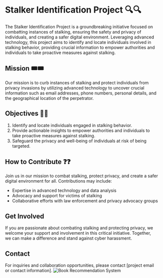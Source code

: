 # Stalker Identification Project 🔍🔍

The Stalker Identification Project is a groundbreaking initiative focused on combatting instances of stalking, ensuring the safety and privacy of individuals, and creating a safer digital environment. Leveraging advanced technology, this project aims to identify and locate individuals involved in stalking behavior, providing crucial information to empower authorities and individuals to take proactive measures against stalking.

## Mission 🎟️🎟️
Our mission is to curb instances of stalking and protect individuals from privacy invasions by utilizing advanced technology to uncover crucial information such as email addresses, phone numbers, personal details, and the geographical location of the perpetrator.

## Objectives 🎯🎯
1. Identify and locate individuals engaged in stalking behavior.
2. Provide actionable insights to empower authorities and individuals to take proactive measures against stalking.
3. Safeguard the privacy and well-being of individuals at risk of being targeted.

## How to Contribute ❓❓
Join us in our mission to combat stalking, protect privacy, and create a safer digital environment for all. Contributions may include:
- Expertise in advanced technology and data analysis
- Advocacy and support for victims of stalking
- Collaborative efforts with law enforcement and privacy advocacy groups

## Get Involved
If you are passionate about combating stalking and protecting privacy, we welcome your support and involvement in this critical initiative. Together, we can make a difference and stand against cyber harassment.

## Contact
For inquiries and collaboration opportunities, please contact [project email or contact information].
![Book Recommendation System](https://encrypted-tbn0.gstatic.com/images?q=tbn:ANd9GcSS4UJP8NHuKjQ34J-SqrUsOkUn4LgI4TQwFA3vAtqkvw&shere)

